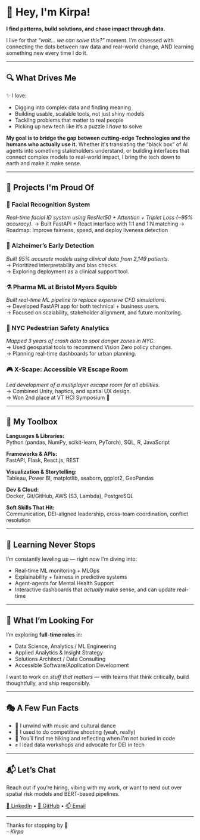 # 👋 Hey, I'm Kirpa!

**I find patterns, build solutions, and chase impact through data.**

I live for that *"wait… we can solve this?"* moment. I'm obsessed with connecting the dots between raw data and real-world change, AND learning something new every time I do it.

---

## 🔍 What Drives Me

✨ I love:
- Digging into complex data and finding meaning
- Building usable, scalable tools, not just shiny models
- Tackling problems that matter to real people
- Picking up new tech like it’s a puzzle I *have* to solve

**My goal is to bridge the gap between cutting-edge Technologies and the humans who actually use it.**
Whether it's translating the “black box” of AI agents into something stakeholders understand, or building interfaces that connect complex models to real-world impact, I bring the tech down to earth and make it make sense.

---

## 🚀 Projects I'm Proud Of

### 🧍 Facial Recognition System
*Real-time facial ID system using ResNet50 + Attention + Triplet Loss (~95% accuracy).*
→ Built FastAPI + React interface with 1:1 and 1:N matching
→ Roadmap: Improve fairness, speed, and deploy liveness detection

### 🧠 Alzheimer’s Early Detection  
*Built 95% accurate models using clinical data from 2,149 patients.*  
→ Prioritized interpretability and bias checks.  
→ Exploring deployment as a clinical support tool.

### ⚗️ Pharma ML at Bristol Myers Squibb  
*Built real-time ML pipeline to replace expensive CFD simulations.*  
→ Developed FastAPI app for both technical + business users.  
→ Focused on scalability, stakeholder alignment, and future monitoring.

### 🚦 NYC Pedestrian Safety Analytics  
*Mapped 3 years of crash data to spot danger zones in NYC.*  
→ Used geospatial tools to recommend Vision Zero policy changes.  
→ Planning real-time dashboards for urban planning.

### 🎮 X-Scape: Accessible VR Escape Room  
*Led development of a multiplayer escape room for all abilities.*  
→ Combined Unity, haptics, and spatial UX design.  
→ Won 2nd place at VT HCI Symposium 🥈

---

## 🧰 My Toolbox

**Languages & Libraries:**  
Python (pandas, NumPy, scikit-learn, PyTorch), SQL, R, JavaScript  

**Frameworks & APIs:**  
FastAPI, Flask, React.js, REST  

**Visualization & Storytelling:**  
Tableau, Power BI, matplotlib, seaborn, ggplot2, GeoPandas  

**Dev & Cloud:**  
Docker, Git/GitHub, AWS (S3, Lambda), PostgreSQL

**Soft Skills That Hit:**  
Communication, DEI-aligned leadership, cross-team coordination, conflict resolution

---

## 🌱 Learning Never Stops

I’m constantly leveling up — right now I’m diving into:
- Real-time ML monitoring + MLOps
- Explainability + fairness in predictive systems
- Agent-agents for Mental Health Support
- Interactive dashboards that *actually* make sense, and can update real-time

---

## 👀 What I’m Looking For

I’m exploring **full-time roles** in:
- Data Science, Analytics / ML Engineering  
- Applied Analytics & Insight Strategy
- Solutions Architect / Data Consulting
- Accessible Software/Application Development

I want to work on *stuff that matters* — with teams that think critically, build thoughtfully, and ship responsibly.

---

## 🎭 A Few Fun Facts

- 🥁 I unwind with music and cultural dance  
- 🔫 I used to do competitive shooting (yeah, really)  
- 🌳 You’ll find me hiking and reflecting when I'm not buried in code  
- ✊ I lead data workshops and advocate for DEI in tech

---

## 📬 Let’s Chat

Reach out if you’re hiring, vibing with my work, or want to nerd out over spatial risk models and BERT-based pipelines.

[💼 LinkedIn](https://www.linkedin.com/in/kirpapreet-kaur/) • [🐙 GitHub](https://github.com/kkirpa) • [📫 Email](mailto:kaurkirpapreet4@gmail.com)

---

Thanks for stopping by 💫  
*– Kirpa*

